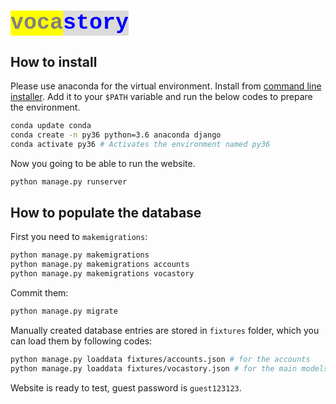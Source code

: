 # <mark style="color:gray;font-size:35px;font-family:courier;">voca</mark><mark style="color:blue;font-weight:bold;font-family:courier;background:#dbdbdb;font-size:35px">story</mark>

## How to install
Please use anaconda for the virtual environment. Install from [command line installer](https://www.anaconda.com/distribution/). Add it to your `$PATH` variable and run the below codes to prepare the environment.
```bash
conda update conda
conda create -n py36 python=3.6 anaconda django
conda activate py36 # Activates the environment named py36
```
Now you going to be able to run the website.
```bash
python manage.py runserver
```
## How to populate the database
First you need to ``makemigrations``:
```bash
python manage.py makemigrations
python manage.py makemigrations accounts
python manage.py makemigrations vocastory
```
Commit them:
```bash
python manage.py migrate
```

Manually created database entries are stored in `fixtures` folder, which you can load them by following codes:

```bash
python manage.py loaddata fixtures/accounts.json # for the accounts
python manage.py loaddata fixtures/vocastory.json # for the main models
``` 
Website is ready to test, guest password is `guest123123`.
